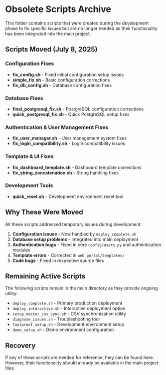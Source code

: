# Obsolete Scripts Archive

This folder contains scripts that were created during the development phase to fix specific issues but are no longer needed as their functionality has been integrated into the main project.

## Scripts Moved (July 8, 2025)

### Configuration Fixes
- **fix_config.sh** - Fixed initial configuration setup issues
- **simple_fix.sh** - Basic configuration corrections
- **fix_db_config.sh** - Database configuration fixes

### Database Fixes  
- **final_postgresql_fix.sh** - PostgreSQL configuration corrections
- **quick_postgresql_fix.sh** - Quick PostgreSQL setup fixes

### Authentication & User Management Fixes
- **fix_user_manager.sh** - User management system fixes
- **fix_login_compatibility.sh** - Login compatibility issues

### Template & UI Fixes
- **fix_dashboard_template.sh** - Dashboard template corrections
- **fix_string_concatenation.sh** - String handling fixes

### Development Tools
- **quick_reset.sh** - Development environment reset tool

## Why These Were Moved

All these scripts addressed temporary issues during development:

1. **Configuration issues** - Now handled by `deploy_complete.sh`
2. **Database setup problems** - Integrated into main deployment
3. **Authentication bugs** - Fixed in core `config/users.py` and authentication modules
4. **Template errors** - Corrected in `web_portal/templates/`
5. **Code bugs** - Fixed in respective source files

## Remaining Active Scripts

The following scripts remain in the main directory as they provide ongoing utility:

- `deploy_complete.sh` - Primary production deployment
- `deploy_interactive.sh` - Interactive deployment option
- `setup_master_csv_sync.sh` - CSV synchronization utility
- `diagnose_issues.sh` - Troubleshooting tool
- `foolproof_setup.sh` - Development environment setup
- `demo_setup.sh` - Demo environment configuration

## Recovery

If any of these scripts are needed for reference, they can be found here. However, their functionality should already be available in the main project files.